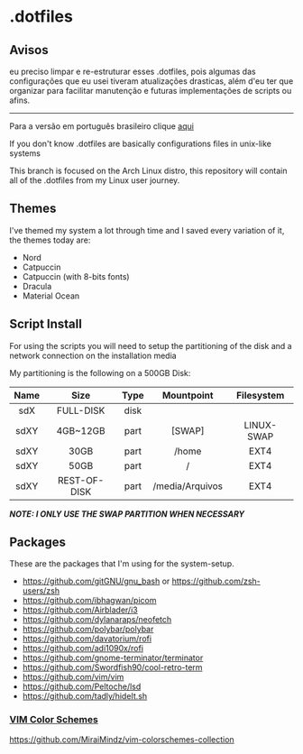 # .dotfiles

## Avisos

eu preciso limpar e re-estruturar esses .dotfiles, pois algumas das configurações que eu usei tiveram atualizações drasticas, além d'eu ter que organizar para facilitar manutenção e futuras implementações de scripts ou afins.

-----

Para a versão em português brasileiro clique [aqui](./readme_br.md)

If you don't know .dotfiles are basically configurations files in unix-like systems

This branch is focused on the Arch Linux distro, this repository will contain all of the .dotfiles from my Linux user journey.

## Themes

I've themed my system a lot through time and I saved every variation of it, the themes today are:

- Nord
- Catpuccin
- Catpuccin (with 8-bits fonts)
- Dracula
- Material Ocean

## Script Install

For using the scripts you will need to setup the partitioning of the disk and a network connection on the installation media

My partitioning is the following on a 500GB Disk:

| Name | Size         | Type | Mountpoint        | Filesystem |
|:----:|:------------:|:----:|:-----------------:|:----------:|
| sdX  | FULL-DISK    | disk |                   |            |
| sdXY | 4GB~12GB     | part | [SWAP]            | LINUX-SWAP |
| sdXY | 30GB         | part | /home             | EXT4       |
| sdXY | 50GB         | part | /                 | EXT4       |
| sdXY | REST-OF-DISK | part | /media/Arquivos   | EXT4       |

***NOTE: I ONLY USE THE SWAP PARTITION WHEN NECESSARY***

## Packages

These are the packages that I'm using for the system-setup.

- <https://github.com/gitGNU/gnu_bash> or <https://github.com/zsh-users/zsh>
- <https://github.com/ibhagwan/picom>
- <https://github.com/Airblader/i3>
- <https://github.com/dylanaraps/neofetch>
- <https://github.com/polybar/polybar>
- <https://github.com/davatorium/rofi>
- <https://github.com/adi1090x/rofi>
- <https://github.com/gnome-terminator/terminator>
- <https://github.com/Swordfish90/cool-retro-term>
- <https://github.com/vim/vim>
- <https://github.com/Peltoche/lsd>
- <https://github.com/tadly/hideIt.sh>

### [VIM Color Schemes](https://github.com/MiraiMindz/vim-colorschemes-collection)

<https://github.com/MiraiMindz/vim-colorschemes-collection>
